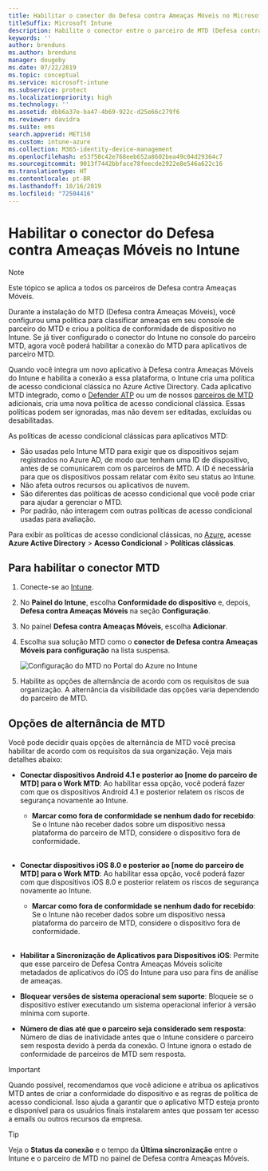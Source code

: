 ```yaml
---
title: Habilitar o conector do Defesa contra Ameaças Móveis no Microsoft Intune
titleSuffix: Microsoft Intune
description: Habilite o conector entre o parceiro de MTD (Defesa contra Ameaças Móveis) e o Microsoft Intune.
keywords: ''
author: brenduns
ms.author: brenduns
manager: dougeby
ms.date: 07/22/2019
ms.topic: conceptual
ms.service: microsoft-intune
ms.subservice: protect
ms.localizationpriority: high
ms.technology: ''
ms.assetid: dbb6a37e-ba47-4b69-922c-d25e66c279f6
ms.reviewer: davidra
ms.suite: ems
search.appverid: MET150
ms.custom: intune-azure
ms.collection: M365-identity-device-management
ms.openlocfilehash: e53f50c42e768eeb652a8602bea49c04d29364c7
ms.sourcegitcommit: 9013f7442bbface78feecde2922e8e546a622c16
ms.translationtype: HT
ms.contentlocale: pt-BR
ms.lasthandoff: 10/16/2019
ms.locfileid: "72504416"
---
```

# <a name="enable-the-mobile-threat-defense-connector-in-intune"></a>Habilitar o conector do Defesa contra Ameaças Móveis no Intune

> [!NOTE] 
> Este tópico se aplica a todos os parceiros de Defesa contra Ameaças Móveis.

Durante a instalação do MTD (Defesa contra Ameaças Móveis), você configurou uma política para classificar ameaças em seu console de parceiro do MTD e criou a política de conformidade de dispositivo no Intune. Se já tiver configurado o conector do Intune no console do parceiro MTD, agora você poderá habilitar a conexão do MTD para aplicativos de parceiro MTD.

Quando você integra um novo aplicativo à Defesa contra Ameaças Móveis do Intune e habilita a conexão a essa plataforma, o Intune cria uma política de acesso condicional clássica no Azure Active Directory. Cada aplicativo MTD integrado, como o [Defender ATP](advanced-threat-protection.md) ou um de nossos [parceiros de MTD](mobile-threat-defense.md#mobile-threat-defense-partners) adicionais, cria uma nova política de acesso condicional clássica. Essas políticas podem ser ignoradas, mas não devem ser editadas, excluídas ou desabilitadas.

As políticas de acesso condicional clássicas para aplicativos MTD: 

- São usadas pelo Intune MTD para exigir que os dispositivos sejam registrados no Azure AD, de modo que tenham uma ID de dispositivo, antes de se comunicarem com os parceiros de MTD. A ID é necessária para que os dispositivos possam relatar com êxito seu status ao Intune.  
- Não afeta outros recursos ou aplicativos de nuvem.  
- São diferentes das políticas de acesso condicional que você pode criar para ajudar a gerenciar o MTD.
- Por padrão, não interagem com outras políticas de acesso condicional usadas para avaliação.  

Para exibir as políticas de acesso condicional clássicas, no [Azure](https://portal.azure.com/#home), acesse **Azure Active Directory** > **Acesso Condicional** > **Políticas clássicas**.


## <a name="to-enable-the-mtd-connector"></a>Para habilitar o conector MTD

1. Conecte-se ao [Intune](https://go.microsoft.com/fwlink/?linkid=2090973).

4. No **Painel do Intune**, escolha **Conformidade do dispositivo** e, depois, **Defesa contra Ameaças Móveis** na seção **Configuração**.

5. No painel **Defesa contra Ameaças Móveis**, escolha **Adicionar**.

6. Escolha sua solução MTD como o **conector de Defesa contra Ameaças Móveis para configuração** na lista suspensa.

    ![Configuração do MTD no Portal do Azure no Intune](./media/mtd-connector-enable/enable-mtd-connector-1.png)

7. Habilite as opções de alternância de acordo com os requisitos de sua organização. A alternância da visibilidade das opções varia dependendo do parceiro de MTD.

## <a name="mtd-toggle-options"></a>Opções de alternância de MTD

Você pode decidir quais opções de alternância de MTD você precisa habilitar de acordo com os requisitos da sua organização. Veja mais detalhes abaixo:

- **Conectar dispositivos Android 4.1 e posterior ao [nome do parceiro de MTD] para o Work MTD**: Ao habilitar essa opção, você poderá fazer com que os dispositivos Android 4.1 e posterior relatem os riscos de segurança novamente ao Intune.
  - **Marcar como fora de conformidade se nenhum dado for recebido**: Se o Intune não receber dados sobre um dispositivo nessa plataforma do parceiro de MTD, considere o dispositivo fora de conformidade.
<br></br>
- **Conectar dispositivos iOS 8.0 e posterior ao [nome do parceiro de MTD] para o Work MTD**: Ao habilitar essa opção, você poderá fazer com que dispositivos iOS 8.0 e posterior relatem os riscos de segurança novamente ao Intune.
  - **Marcar como fora de conformidade se nenhum dado for recebido**: Se o Intune não receber dados sobre um dispositivo nessa plataforma do parceiro de MTD, considere o dispositivo fora de conformidade.
<br></br>
- **Habilitar a Sincronização de Aplicativos para Dispositivos iOS**: Permite que esse parceiro de Defesa Contra Ameaças Móveis solicite metadados de aplicativos do iOS do Intune para uso para fins de análise de ameaças.

- **Bloquear versões de sistema operacional sem suporte**: Bloqueie se o dispositivo estiver executando um sistema operacional inferior à versão mínima com suporte.

- **Número de dias até que o parceiro seja considerado sem resposta**: Número de dias de inatividade antes que o Intune considere o parceiro sem resposta devido à perda da conexão. O Intune ignora o estado de conformidade de parceiros de MTD sem resposta.

> [!IMPORTANT] 
> Quando possível, recomendamos que você adicione e atribua os aplicativos MTD antes de criar a conformidade do dispositivo e as regras de política de acesso condicional. Isso ajuda a garantir que o aplicativo MTD esteja pronto e disponível para os usuários finais instalarem antes que possam ter acesso a emails ou outros recursos da empresa.

> [!TIP]
> Veja o **Status da conexão** e o tempo da **Última sincronização** entre o Intune e o parceiro de MTD no painel de Defesa contra Ameaças Móveis.
